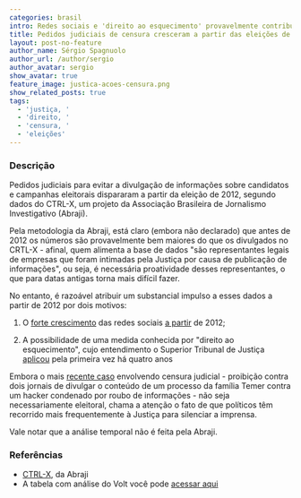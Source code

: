 ```yaml
---
categories: brasil
intro: Redes sociais e 'direito ao esquecimento' provavelmente contribuíram para aumento
title: Pedidos judiciais de censura cresceram a partir das eleições de 2012
layout: post-no-feature
author_name: Sérgio Spagnuolo
author_url: /author/sergio
author_avatar: sergio
show_avatar: true
feature_image: justica-acoes-censura.png
show_related_posts: true
tags:
  - 'justiça, '
  - 'direito, '
  - 'censura, '
  - 'eleições'
---
```


### Descrição

Pedidos judiciais para evitar a divulgação de informações sobre candidatos e campanhas eleitorais dispararam a partir da eleição de 2012, segundo dados do CTRL-X, um projeto da Associação Brasileira de Jornalismo Investigativo (Abraji).

Pela metodologia da Abraji, está claro (embora não declarado) que antes de 2012 os números são provavelmente bem maiores do que os divulgados no CRTL-X - afinal, quem alimenta a base de dados "são representantes legais de empresas que foram intimadas pela Justiça por causa de publicação de informações", ou seja, é necessária proatividade desses representantes, o que para datas antigas torna mais difícil fazer.

No entanto, é razoável atribuir um substancial impulso a esses dados a partir de 2012 por dois motivos:

1. O [forte crescimento](http://tecnologia.ig.com.br/2012-08-03/com-146-mais-usuarios-em-um-ano-brasil-lidera-crescimento-do-facebook.html) das redes sociais [a partir](http://www.meioemensagem.com.br/home/midia/2012/02/29/brasil-e-o-1o-pais-em-adesao-a-redes-sociais.html) de 2012;

2. A possibilidade de uma medida conhecida por "direito ao esquecimento", cujo entendimento o Superior Tribunal de Justiça [aplicou](https://amagis.jusbrasil.com.br/noticias/100548144/stj-aplica-direito-ao-esquecimento-pela-primeira-vez) pela primeira vez há quatro anos

Embora o mais [recente caso](http://www1.folha.uol.com.br/poder/2017/02/1858249-justica-censura-reportagem-da-folha-sobre-extorsao-a-marcela-temer.shtml) envolvendo censura judicial - proibição contra dois jornais de divulgar o conteúdo de um processo da família Temer contra um hacker condenado por roubo de informações - não seja necessariamente eleitoral, chama a atenção o fato de que políticos têm recorrido mais frequentemente à Justiça para silenciar a imprensa.

Vale notar que a análise temporal não é feita pela Abraji.

### Referências


- [CTRL-X](http://www.ctrlx.org.br/), da Abraji
- A tabela com análise do Volt você pode [acessar aqui](https://docs.google.com/spreadsheets/d/1moLDbZvzS_Mb-MupTA7fHiPy9vuQPQbM2HMo9MrNiFY/edit?usp=sharing)
